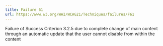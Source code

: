```yaml
---
title: Failure 61
url: https://www.w3.org/WAI/WCAG21/Techniques/failures/F61
---
```

Failure of Success Criterion 3.2.5 due to complete change of main content through an automatic update that the user cannot disable from within the content
